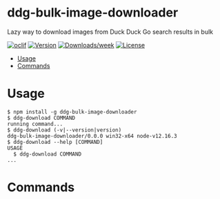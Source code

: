 ddg-bulk-image-downloader
=========================

Lazy way to download images from Duck Duck Go search results in bulk

[![oclif](https://img.shields.io/badge/cli-oclif-brightgreen.svg)](https://oclif.io)
[![Version](https://img.shields.io/npm/v/ddg-bulk-image-downloader.svg)](https://npmjs.org/package/ddg-bulk-image-downloader)
[![Downloads/week](https://img.shields.io/npm/dw/ddg-bulk-image-downloader.svg)](https://npmjs.org/package/ddg-bulk-image-downloader)
[![License](https://img.shields.io/npm/l/ddg-bulk-image-downloader.svg)](https://github.com/https://github.com/mishra-ankit/https://github.com/mishra-ankit/ddg-image-downloader/blob/master/package.json)

<!-- toc -->
* [Usage](#usage)
* [Commands](#commands)
<!-- tocstop -->
# Usage
<!-- usage -->
```sh-session
$ npm install -g ddg-bulk-image-downloader
$ ddg-download COMMAND
running command...
$ ddg-download (-v|--version|version)
ddg-bulk-image-downloader/0.0.0 win32-x64 node-v12.16.3
$ ddg-download --help [COMMAND]
USAGE
  $ ddg-download COMMAND
...
```
<!-- usagestop -->
# Commands
<!-- commands -->

<!-- commandsstop -->
